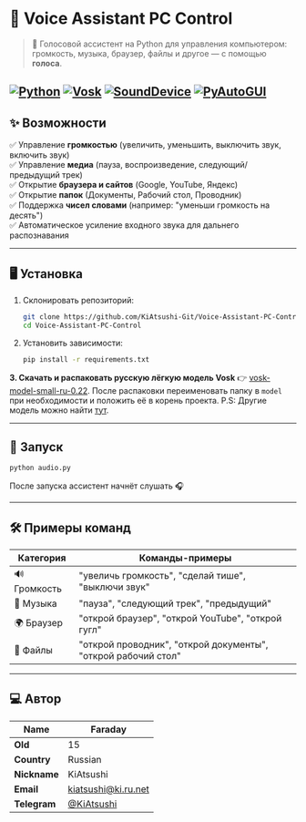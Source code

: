 # 🎤 Voice Assistant PC Control

> 🚀 Голосовой ассистент на Python для управления компьютером: громкость, музыка, браузер, файлы и другое — с помощью **голоса**.

[![Python](https://img.shields.io/badge/Python-3.7%2B-blue?logo=python&style=flat-square)](https://www.python.org/)
[![Vosk](https://img.shields.io/badge/Vosk-0.3.75-green?style=flat-square)](https://alphacephei.com/vosk/)
[![SoundDevice](https://img.shields.io/badge/SoundDevice-0.8.2-yellow?style=flat-square)](https://python-sounddevice.readthedocs.io/)
[![PyAutoGUI](https://img.shields.io/badge/PyAutoGUI-0.9.53-red?style=flat-square)](https://pyautogui.readthedocs.io/)
---

## ✨ Возможности

✅ Управление **громкостью** (увеличить, уменьшить, выключить звук, включить звук)  
✅ Управление **медиа** (пауза, воспроизведение, следующий/предыдущий трек)  
✅ Открытие **браузера и сайтов** (Google, YouTube, Яндекс)  
✅ Открытие **папок** (Документы, Рабочий стол, Проводник)  
✅ Поддержка **чисел словами** (например: "уменьши громкость на десять")  
✅ Автоматическое усиление входного звука для дальнего распознавания  

---

## 🖥️ Установка

1. Склонировать репозиторий:
   ```bash
   git clone https://github.com/KiAtsushi-Git/Voice-Assistant-PC-Control.git
   cd Voice-Assistant-PC-Control
   ```

2. Установить зависимости:

   ```bash
   pip install -r requirements.txt
   ```

**3. Скачать и распаковать русскую лёгкую модель Vosk** 👉 [vosk-model-small-ru-0.22](https://alphacephei.com/vosk/models/vosk-model-small-ru-0.22.zip).
После распаковки переименовать папку в `model` при необходимости и положить её в корень проекта. P.S: Другие модель можно найти [тут](https://alphacephei.com/vosk/models).


---

## 🚀 Запуск

```bash
python audio.py
```

После запуска ассистент начнёт слушать 🎧

---

## 🛠 Примеры команд

| Категория    | Команды-примеры                                               |
| ------------ | ------------------------------------------------------------- |
| 🔊 Громкость | "увеличь громкость", "сделай тише", "выключи звук"            |
| 🎵 Музыка    | "пауза", "следующий трек", "предыдущий"                       |
| 🌍 Браузер   | "открой браузер", "открой YouTube", "открой гугл"             |
| 📂 Файлы     | "открой проводник", "открой документы", "открой рабочий стол" |

---


## ‍💻 Автор

| **Name** | Faraday |
|-------------------|---------|
| **Old**          | 15      |
| **Country** | Russian |
| **Nickname** | KiAtsushi |
| **Email** | [kiatsushi@ki.ru.net](mailto:kiatsushi@ki.ru.net) |
| **Telegram** | [@KiAtsushi](https://t.me/KiAtsushi) |
